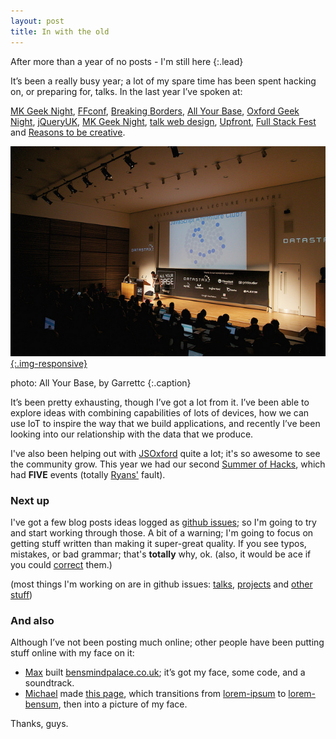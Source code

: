 ```yaml
---
layout: post
title: In with the old
---
```


After more than a year of no posts - I'm still here
{:.lead}

It’s been a really busy year; a lot of my spare time has been spent hacking on, or preparing for, talks. In the last year I’ve spoken at:

[MK Geek Night][mkgn1], [FFconf][ffconf], [Breaking Borders][bb], [All Your Base][ayb], [Oxford Geek Night][ogn], [jQueryUK][jquk], [MK Geek Night][mkgn2], [talk web design][talkwd], [Upfront][upfront], [Full Stack Fest][fullstack] and [Reasons to be creative][reasonsto].

[mkgn1]: http://mkgeeknight.co.uk/past#mkgn10
[ffconf]: http://2014.ffconf.org/#getting-close-with-the-web
[bb]: http://breakingborde.rs/past-events/bleeding-edge/
[ayb]: https://vimeo.com/110060328
[ogn]: http://oxford.geeknights.net/ogn38/
[jquk]: http://jqueryuk.com/2015/talks.php#benfoxall
[mkgn2]: http://mkgeeknight.co.uk/past#mkgn13
[talkwd]: http://talkwebdesign.co.uk/twd/people/#post-335
[upfront]: http://upfrontconf.com/speakers.html#ben
[fullstack]: http://www.fullstackfest.com/agenda/the-internet-of-browsers
[reasonsto]: http://reasons.to/speakers/index.php?id=benfoxall


[![Ben Foxall, by garrettc](/img/ayb.garrett.jpg){:.img-responsive}](https://www.flickr.com/photos/garrettc/15666043922/)

photo: All Your Base, by Garrettc
{:.caption}

It’s been pretty exhausting, though I’ve got a lot from it.  I’ve been able to explore ideas with combining capabilities of lots of devices, how we can use IoT to inspire the way that we build applications, and recently I’ve been looking into our relationship with the data that we produce.

I've also been helping out with [JSOxford][jsox] quite a lot; it's so awesome to see the community grow.  This year we had our second [Summer of Hacks][soh], which had **FIVE** events (totally [Ryans'][dorkydorkerson] fault).

[jsox]: http://jsoxford.com/
[soh]: http://summerofhacks.io/
[dorkydorkerson]: https://twitter.com/spikeheap

### Next up

I've got a few blog posts ideas logged as [github issues][gh-blog]; so I'm going to try and start working through those.  A bit of a warning; I'm going to focus on getting stuff written than making it super-great quality.  If you see typos, mistakes, or bad grammar; that's **totally** why, ok. (also, it would be ace if you could [correct](https://github.com/benfoxall/benfoxall.github.com) them.)

(most things I'm working on are in github issues: [talks][gh-talk], [projects][gh-project] and [other stuff][gh-external])

[gh-blog]: https://github.com/benfoxall/benfoxall.github.com/labels/blog
[gh-talk]: https://github.com/benfoxall/benfoxall.github.com/labels/talk
[gh-project]: https://github.com/benfoxall/benfoxall.github.com/labels/project
[gh-external]: https://github.com/benfoxall/benfoxall.github.com/labels/external

### And also

Although I’ve not been posting much online; other people have been putting stuff online with my face on it:

* [Max](https://twitter.com/omgmog) built [bensmindpalace.co.uk](http://www.bensmindpalace.co.uk); it’s got my face, some code, and a soundtrack.
* [Michael](https://twitter.com/rogue_michael) made [this page](http://michaelblatherwick.co.uk/ben/), which transitions from [lorem-ipsum](https://en.wikipedia.org/wiki/Lorem_ipsum) to [lorem-bensum](https://github.com/peterjwest/lorem_bensum), then into a picture of my face.

Thanks, guys.
